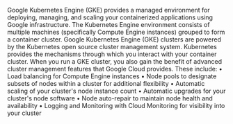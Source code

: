 Google Kubernetes Engine (GKE) provides a managed environment for deploying, managing, and scaling your containerized applications using Google infrastructure. The Kubernetes Engine environment consists of multiple machines (specifically Compute Engine instances) grouped to form a container cluster.
Google Kubernetes Engine (GKE) clusters are powered by the Kubernetes open source cluster management system. Kubernetes provides the mechanisms through which you interact with your container cluster. When you run a GKE cluster, you also gain the benefit of advanced cluster management features that Google Cloud provides. These include:
•	Load balancing for Compute Engine instances
•	Node pools to designate subsets of nodes within a cluster for additional flexibility
•	Automatic scaling of your cluster's node instance count
•	Automatic upgrades for your cluster's node software
•	Node auto-repair to maintain node health and availability
•	Logging and Monitoring with Cloud Monitoring for visibility into your cluster
